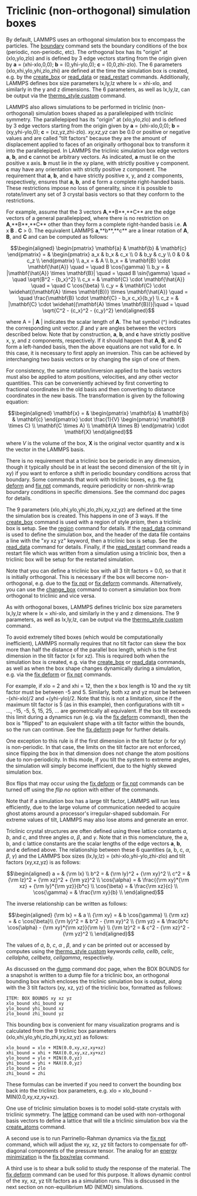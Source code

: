 # Triclinic (non-orthogonal) simulation boxes

By default, LAMMPS uses an orthogonal simulation box to encompass the
particles. The [boundary](boundary) command sets the boundary conditions
of the box (periodic, non-periodic, etc). The orthogonal box has its
\"origin\" at (xlo,ylo,zlo) and is defined by 3 edge vectors starting
from the origin given by **a** = (xhi-xlo,0,0); **b** = (0,yhi-ylo,0);
**c** = (0,0,zhi-zlo). The 6 parameters (xlo,xhi,ylo,yhi,zlo,zhi) are
defined at the time the simulation box is created, e.g. by the
[create_box](create_box) or [read_data](read_data) or
[read_restart](read_restart) commands. Additionally, LAMMPS defines box
size parameters lx,ly,lz where lx = xhi-xlo, and similarly in the y and
z dimensions. The 6 parameters, as well as lx,ly,lz, can be output via
the [thermo_style custom](thermo_style) command.

LAMMPS also allows simulations to be performed in triclinic
(non-orthogonal) simulation boxes shaped as a parallelepiped with
triclinic symmetry. The parallelepiped has its \"origin\" at
(xlo,ylo,zlo) and is defined by 3 edge vectors starting from the origin
given by **a** = (xhi-xlo,0,0); **b** = (xy,yhi-ylo,0); **c** =
(xz,yz,zhi-zlo). *xy,xz,yz* can be 0.0 or positive or negative values
and are called \"tilt factors\" because they are the amount of
displacement applied to faces of an originally orthogonal box to
transform it into the parallelepiped. In LAMMPS the triclinic simulation
box edge vectors **a**, **b**, and **c** cannot be arbitrary vectors. As
indicated, **a** must lie on the positive x axis. **b** must lie in the
xy plane, with strictly positive y component. **c** may have any
orientation with strictly positive z component. The requirement that
**a**, **b**, and **c** have strictly positive x, y, and z components,
respectively, ensures that **a**, **b**, and **c** form a complete
right-handed basis. These restrictions impose no loss of generality,
since it is possible to rotate/invert any set of 3 crystal basis vectors
so that they conform to the restrictions.

For example, assume that the 3 vectors **A**,\*\*B\*\*,\*\*C\*\* are the
edge vectors of a general parallelepiped, where there is no restriction
on **A**,\*\*B\*\*,\*\*C\*\* other than they form a complete
right-handed basis i.e. **A** x **B** . **C** \> 0. The equivalent
LAMMPS **a**,\*\*b\*\*,\*\*c\*\* are a linear rotation of **A**, **B**,
and **C** and can be computed as follows:

$$\begin{aligned}
\begin{pmatrix} \mathbf{a}  & \mathbf{b}  & \mathbf{c} \end{pmatrix} = &
\begin{pmatrix}
  a_x & b_x & c_x \\
  0   & b_y & c_y \\
  0   & 0   & c_z \\
\end{pmatrix} \\
a_x = & A \\
b_x = & \mathbf{B} \cdot \mathbf{\hat{A}} \quad = \quad B \cos{\gamma} \\
b_y = & |\mathbf{\hat{A}} \times \mathbf{B}| \quad = \quad B \sin{\gamma} \quad =  \quad  \sqrt{B^2 - {b_x}^2} \\
c_x = & \mathbf{C} \cdot \mathbf{\hat{A}} \quad = \quad C \cos{\beta} \\
c_y = & \mathbf{C} \cdot \widehat{(\mathbf{A} \times \mathbf{B})} \times \mathbf{\hat{A}} \quad = \quad \frac{\mathbf{B} \cdot \mathbf{C} - b_x c_x}{b_y} \\
c_z = & |\mathbf{C} \cdot \widehat{(\mathbf{A} \times \mathbf{B})}|\quad = \quad \sqrt{C^2 - {c_x}^2 - {c_y}^2}
\end{aligned}$$

where A = \| **A** \| indicates the scalar length of **A**. The hat
symbol (\^) indicates the corresponding unit vector. $\beta$ and
$\gamma$ are angles between the vectors described below. Note that by
construction, **a**, **b**, and **c** have strictly positive x, y, and z
components, respectively. If it should happen that **A**, **B**, and
**C** form a left-handed basis, then the above equations are not valid
for **c**. In this case, it is necessary to first apply an inversion.
This can be achieved by interchanging two basis vectors or by changing
the sign of one of them.

For consistency, the same rotation/inversion applied to the basis
vectors must also be applied to atom positions, velocities, and any
other vector quantities. This can be conveniently achieved by first
converting to fractional coordinates in the old basis and then
converting to distance coordinates in the new basis. The transformation
is given by the following equation:

$$\begin{aligned}
\mathbf{x} = & \begin{pmatrix} \mathbf{a}  & \mathbf{b}  & \mathbf{c} \end{pmatrix} \cdot \frac{1}{V}
  \begin{pmatrix}
    \mathbf{B \times C}  \\
    \mathbf{C \times A}  \\
    \mathbf{A \times B}
  \end{pmatrix} \cdot \mathbf{X}
\end{aligned}$$

where *V* is the volume of the box, **X** is the original vector
quantity and **x** is the vector in the LAMMPS basis.

There is no requirement that a triclinic box be periodic in any
dimension, though it typically should be in at least the second
dimension of the tilt (y in xy) if you want to enforce a shift in
periodic boundary conditions across that boundary. Some commands that
work with triclinic boxes, e.g. the [fix deform](fix_deform) and [fix
npt](fix_nh) commands, require periodicity or non-shrink-wrap boundary
conditions in specific dimensions. See the command doc pages for
details.

The 9 parameters (xlo,xhi,ylo,yhi,zlo,zhi,xy,xz,yz) are defined at the
time the simulation box is created. This happens in one of 3 ways. If
the [create_box](create_box) command is used with a region of style
*prism*, then a triclinic box is setup. See the [region](region) command
for details. If the [read_data](read_data) command is used to define the
simulation box, and the header of the data file contains a line with the
\"xy xz yz\" keyword, then a triclinic box is setup. See the
[read_data](read_data) command for details. Finally, if the
[read_restart](read_restart) command reads a restart file which was
written from a simulation using a triclinic box, then a triclinic box
will be setup for the restarted simulation.

Note that you can define a triclinic box with all 3 tilt factors = 0.0,
so that it is initially orthogonal. This is necessary if the box will
become non-orthogonal, e.g. due to the [fix npt](fix_nh) or [fix
deform](fix_deform) commands. Alternatively, you can use the
[change_box](change_box) command to convert a simulation box from
orthogonal to triclinic and vice versa.

As with orthogonal boxes, LAMMPS defines triclinic box size parameters
lx,ly,lz where lx = xhi-xlo, and similarly in the y and z dimensions.
The 9 parameters, as well as lx,ly,lz, can be output via the
[thermo_style custom](thermo_style) command.

To avoid extremely tilted boxes (which would be computationally
inefficient), LAMMPS normally requires that no tilt factor can skew the
box more than half the distance of the parallel box length, which is the
first dimension in the tilt factor (x for xz). This is required both
when the simulation box is created, e.g. via the
[create_box](create_box) or [read_data](read_data) commands, as well as
when the box shape changes dynamically during a simulation, e.g. via the
[fix deform](fix_deform) or [fix npt](fix_nh) commands.

For example, if xlo = 2 and xhi = 12, then the x box length is 10 and
the xy tilt factor must be between -5 and 5. Similarly, both xz and yz
must be between -(xhi-xlo)/2 and +(yhi-ylo)/2. Note that this is not a
limitation, since if the maximum tilt factor is 5 (as in this example),
then configurations with tilt = \..., -15, -5, 5, 15, 25, \... are
geometrically all equivalent. If the box tilt exceeds this limit during
a dynamics run (e.g. via the [fix deform](fix_deform) command), then the
box is \"flipped\" to an equivalent shape with a tilt factor within the
bounds, so the run can continue. See the [fix deform](fix_deform) page
for further details.

One exception to this rule is if the first dimension in the tilt factor
(x for xy) is non-periodic. In that case, the limits on the tilt factor
are not enforced, since flipping the box in that dimension does not
change the atom positions due to non-periodicity. In this mode, if you
tilt the system to extreme angles, the simulation will simply become
inefficient, due to the highly skewed simulation box.

Box flips that may occur using the [fix deform](fix_deform) or [fix
npt](fix_nh) commands can be turned off using the *flip no* option with
either of the commands.

Note that if a simulation box has a large tilt factor, LAMMPS will run
less efficiently, due to the large volume of communication needed to
acquire ghost atoms around a processor\'s irregular-shaped subdomain.
For extreme values of tilt, LAMMPS may also lose atoms and generate an
error.

Triclinic crystal structures are often defined using three lattice
constants *a*, *b*, and *c*, and three angles $\alpha$, $\beta$, and
$\gamma$. Note that in this nomenclature, the a, b, and c lattice
constants are the scalar lengths of the edge vectors **a**, **b**, and
**c** defined above. The relationship between these 6 quantities (a, b,
c, $\alpha$, $\beta$, $\gamma$) and the LAMMPS box sizes (lx,ly,lz) =
(xhi-xlo,yhi-ylo,zhi-zlo) and tilt factors (xy,xz,yz) is as follows:

$$\begin{aligned}
a   = & {\rm lx} \\
b^2 = &  {\rm ly}^2 +  {\rm xy}^2 \\
c^2 = &  {\rm lz}^2 +  {\rm xz}^2 +  {\rm yz}^2 \\
\cos{\alpha} = & \frac{{\rm xy}*{\rm xz} + {\rm ly}*{\rm yz}}{b*c} \\
\cos{\beta}  = & \frac{\rm xz}{c} \\
\cos{\gamma} = & \frac{\rm xy}{b} \\
\end{aligned}$$

The inverse relationship can be written as follows:

$$\begin{aligned}
{\rm lx}   = & a \\
{\rm xy}   = & b \cos{\gamma}  \\
{\rm xz}   = & c \cos{\beta}\\
{\rm ly}^2 = & b^2 - {\rm xy}^2 \\
{\rm yz}   = & \frac{b*c \cos{\alpha} - {\rm xy}*{\rm xz}}{\rm ly} \\
{\rm lz}^2 = & c^2 - {\rm xz}^2 - {\rm yz}^2 \\
\end{aligned}$$

The values of *a*, *b*, *c*, $\alpha$ , $\beta$, and $\gamma$ can be
printed out or accessed by computes using the [thermo_style
custom](thermo_style) keywords *cella*, *cellb*, *cellc*, *cellalpha*,
*cellbeta*, *cellgamma*, respectively.

As discussed on the [dump](dump) command doc page, when the BOX BOUNDS
for a snapshot is written to a dump file for a triclinic box, an
orthogonal bounding box which encloses the triclinic simulation box is
output, along with the 3 tilt factors (xy, xz, yz) of the triclinic box,
formatted as follows:

    ITEM: BOX BOUNDS xy xz yz
    xlo_bound xhi_bound xy
    ylo_bound yhi_bound xz
    zlo_bound zhi_bound yz

This bounding box is convenient for many visualization programs and is
calculated from the 9 triclinic box parameters
(xlo,xhi,ylo,yhi,zlo,zhi,xy,xz,yz) as follows:

    xlo_bound = xlo + MIN(0.0,xy,xz,xy+xz)
    xhi_bound = xhi + MAX(0.0,xy,xz,xy+xz)
    ylo_bound = ylo + MIN(0.0,yz)
    yhi_bound = yhi + MAX(0.0,yz)
    zlo_bound = zlo
    zhi_bound = zhi

These formulas can be inverted if you need to convert the bounding box
back into the triclinic box parameters, e.g. xlo = xlo_bound
-MIN(0.0,xy,xz,xy+xz).

One use of triclinic simulation boxes is to model solid-state crystals
with triclinic symmetry. The [lattice](lattice) command can be used with
non-orthogonal basis vectors to define a lattice that will tile a
triclinic simulation box via the [create_atoms](create_atoms) command.

A second use is to run Parrinello-Rahman dynamics via the [fix
npt](fix_nh) command, which will adjust the xy, xz, yz tilt factors to
compensate for off-diagonal components of the pressure tensor. The
analog for an [energy minimization](minimize) is the [fix
box/relax](fix_box_relax) command.

A third use is to shear a bulk solid to study the response of the
material. The [fix deform](fix_deform) command can be used for this
purpose. It allows dynamic control of the xy, xz, yz tilt factors as a
simulation runs. This is discussed in the next section on
non-equilibrium MD (NEMD) simulations.
